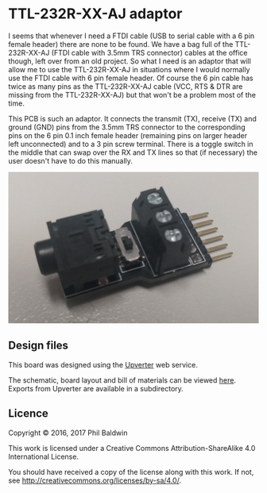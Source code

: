 # TTL-232R-XX-AJ adaptor

I seems that whenever I need a FTDI cable (USB to serial cable with a 6 pin female header) there are none to be found. We have a bag full of the TTL-232R-XX-AJ (FTDI cable with 3.5mm TRS connector) cables at the office though, left over from an old project. So what I need is an adaptor that will allow me to use the TTL-232R-XX-AJ in situations where I would normally use the FTDI cable with 6 pin female header. Of course the 6 pin cable has twice as many pins as the TTL-232R-XX-AJ cable (VCC, RTS & DTR are missing from the TTL-232R-XX-AJ) but that won't be a problem most of the time.

This PCB is such an adaptor. It connects the transmit (TX), receive (TX) and ground (GND) pins from the 3.5mm TRS connector to the corresponding pins on the 6 pin 0.1 inch female header (remaining pins on larger header left unconnected) and to a 3 pin screw terminal. There is a toggle switch in the middle that can swap over the RX and TX lines so that (if necessary) the user doesn't have to do this manually.

![Board photo](./board-photo.jpg)

## Design files

This board was designed using the [Upverter](https://upverter.com) web service.

The schematic, board layout and bill of materials can be viewed [here](https://upverter.com/Trebuchetindustries/ac9f5044f0ac6c8b/TTL-232R-XX-AJ-adaptor/). Exports from Upverter are available in a subdirectory.

## Licence

Copyright © 2016, 2017 Phil Baldwin

This work is licensed under a Creative Commons Attribution-ShareAlike 4.0 International License.

You should have received a copy of the license along with this work. If not, see <http://creativecommons.org/licenses/by-sa/4.0/>.
